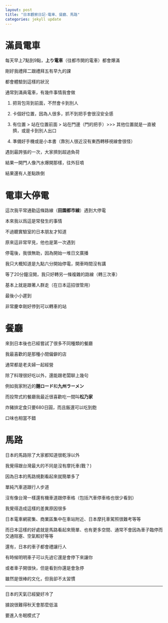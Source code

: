 ```yaml
---
layout: post
title: "日本觀察日記-電車、餐廳、馬路"
categories: jekyll update
---
```

# 滿員電車

每天早上7點到9點，**上り電車**（往都市開的電車）都會爆滿

剛好我禮拜二跟禮拜五有早九的課

都會體驗到這樣的狀況

通常到滿員電車，有幾件事情我會做

1. 把背包背到前面，不然會卡到別人

2. 卡個好位置，因為人很多，抓不到把手會很沒安全感

3. 有位置 > 站在位置前面 > 站在門邊（門的把手）>>> 其他位置就是一直被擠，或是卡到別人出口

4. 準備好手機或是小本書（靠別人很近沒有東西轉移視線會很怪）

遇到最誇張的一次，大家擠到超過負荷

結果一開門人像汽水爆開那樣，往外狂噴

結果還有人差點跌倒

# 電車大停電

這次我平常通勤這條路線（**田園都市線**）遇到大停電

本來我以爲這是常發生的事情

不過聽實驗室的日本朋友才知道

原來這非常罕見，他也是第一次遇到

停電後，我很無助，因為開始一堆日文廣播

我只大概知道是九點六分開始停電，開車時間沒有講

等了20分鐘沒開，我只好轉另一條複雜的路線（轉三次車）

基本上就是跟著人群走（在日本這招很管用）

最後小小遲到

非常慶幸剛好停到可以轉車的站
  
# 餐廳

來到日本後也已經嘗試了很多不同種類的餐廳

我最喜歡的是那種小間偏僻的店

通常都是老夫婦一起經營

除了料理很好吃以外，還能跟老闆聊上幾句

例如我家附近的**麺ロード**和**九州ラーメン**

而投幣式的餐廳我最近很喜歡吃一間叫**松乃家**

炸豬排定食只要680日圓，而且飯還可以吃到飽

口味也相當不錯

# 馬路

日本的馬路除了大家都知道很乾淨以外

我覺得跟台灣最大的不同是沒有摩托車(戰？)

因為日本的馬路規劃看起來就簡單多了

單純汽車道跟行人步道

沒有像台灣一樣還有機車道跟停車格（包括汽車停車格也很少看到）

我覺得造成這樣的差異原因很多

日本電車網密集、商業區集中在車站附近、日本摩托車駕照很難考等等

而日本這樣的好處就是馬路看起來簡單、也有更多空間、通常不會因為車子臨停而交通阻塞、空氣較好等等


還有，日本的車子都會禮讓行人

有時候明明車子可以先過它還是會停下來讓你

或者車子開很快，但是看到你還是會急停

雖然是很棒的文化，但我卻不太習慣


---

日本的天氣已經變好冷了

據說很難得秋天會那麼低溫

要進入冬眠模式了







